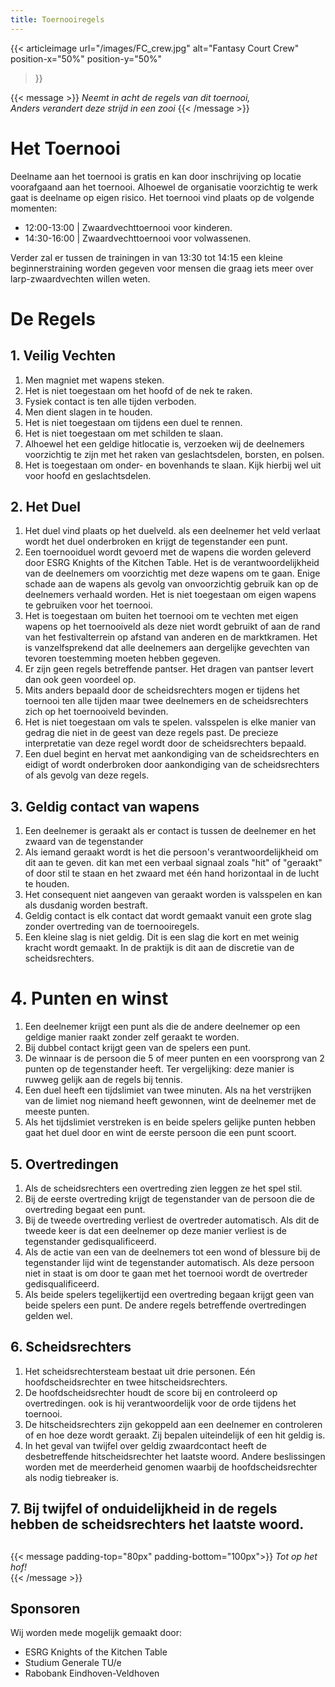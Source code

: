 ```yaml
---
title: Toernooiregels
---
```


{{< articleimage
    url="/images/FC_crew.jpg"
    alt="Fantasy Court Crew"
    position-x="50%"
    position-y="50%"
>}}

{{< message >}}
  _Neemt in acht de regels van dit toernooi,_ \
  _Anders verandert deze strijd in een zooi_
{{< /message >}}

# Het Toernooi
Deelname aan het toernooi is gratis en kan door inschrijving op locatie voorafgaand aan het toernooi. Alhoewel de organisatie voorzichtig te werk gaat is deelname op eigen risico. Het toernooi vind plaats op de volgende momenten:
* 12:00-13:00 | Zwaardvechttoernooi voor kinderen.
* 14:30-16:00 | Zwaardvechttoernooi voor volwassenen.

Verder zal er tussen de trainingen in van 13:30 tot 14:15 een kleine beginnerstraining worden gegeven voor mensen die graag iets meer over larp-zwaardvechten willen weten.

# De Regels
## 1. Veilig Vechten
1. Men magniet met wapens steken.
1. Het is niet toegestaan om het hoofd of de nek te raken.
1. Fysiek contact is ten alle tijden verboden.
1. Men dient slagen in te houden.
1. Het is niet toegestaan om tijdens een duel te rennen.
1. Het is niet toegestaan om met schilden te slaan.
1. Alhoewel het een geldige hitlocatie is, verzoeken wij de deelnemers voorzichtig te zijn met het raken van geslachtsdelen, borsten, en polsen.
1. Het is toegestaan om onder- en bovenhands te slaan. Kijk hierbij wel uit voor hoofd en geslachtsdelen.

## 2. Het Duel
1. Het duel vind plaats op het duelveld. als een deelnemer het veld verlaat wordt het duel onderbroken en krijgt de tegenstander een punt.
1. Een toernooiduel wordt gevoerd met de wapens die worden geleverd door ESRG Knights of the Kitchen Table. Het is de verantwoordelijkheid van de deelnemers om voorzichtig met deze wapens om te gaan. Enige schade aan de wapens als gevolg van onvoorzichtig gebruik kan op de deelnemers verhaald worden. Het is niet toegestaan om eigen wapens te gebruiken voor het toernooi.
1. Het is toegestaan om buiten het toernooi om te vechten met eigen wapens op het toernooiveld als deze niet wordt gebruikt of aan de rand van het festivalterrein op afstand van anderen en de marktkramen. Het is vanzelfsprekend dat alle deelnemers aan dergelijke gevechten van tevoren toestemming moeten hebben gegeven.
1. Er zijn geen regels betreffende pantser. Het dragen van pantser levert dan ook geen voordeel op.
1. Mits anders bepaald door de scheidsrechters mogen er tijdens het toernooi ten alle tijden maar twee deelnemers en de scheidsrechters zich op het toernooiveld bevinden.
1. Het is niet toegestaan om vals te spelen. valsspelen is elke manier van gedrag die niet in de geest van deze regels past. De precieze interpretatie van deze regel wordt door de scheidsrechters bepaald.
1. Een duel begint en hervat met aankondiging van de scheidsrechters en eidigt of wordt onderbroken door aankondiging van de scheidsrechters of als gevolg van deze regels.

## 3. Geldig contact van wapens
1. Een deelnemer is geraakt als er contact is tussen de deelnemer en het zwaard van de tegenstander
1. Als iemand geraakt wordt is het die persoon's verantwoordelijkheid om dit aan te geven. dit kan met een verbaal signaal zoals "hit" of "geraakt" of door stil te staan en het zwaard met één hand horizontaal in de lucht te houden.
1. Het consequent niet aangeven van geraakt worden is valsspelen en kan als dusdanig worden bestraft.
1. Geldig contact is elk contact dat wordt gemaakt vanuit een grote slag zonder overtreding van de toernooiregels.
1. Een kleine slag is niet geldig. Dit is een slag die kort en met weinig kracht wordt gemaakt. In de praktijk is dit aan de discretie van de scheidsrechters.

# 4. Punten en winst</h2>
1. Een deelnemer krijgt een punt als die de andere deelnemer op een geldige manier raakt zonder zelf geraakt te worden.
1. Bij dubbel contact krijgt geen van de spelers een punt.
1. De winnaar is de persoon die 5 of meer punten en een voorsprong van 2 punten op de tegenstander heeft. Ter vergelijking: deze manier is ruwweg gelijk aan de regels bij tennis.
1. Een duel heeft een tijdslimiet van twee minuten. Als na het verstrijken van de limiet nog niemand heeft gewonnen, wint de deelnemer met de meeste punten. 
1. Als het tijdslimiet verstreken is en beide spelers gelijke punten hebben gaat het duel door en wint de eerste persoon die een punt scoort.

## 5. Overtredingen
1. Als de scheidsrechters een overtreding zien leggen ze het spel stil. 
1. Bij de eerste overtreding krijgt de tegenstander van de persoon die de overtreding begaat een punt.
1. Bij de tweede overtreding verliest de overtreder automatisch. Als dit de tweede keer is dat een deelnemer op deze manier verliest is de tegenstander gedisqualificeerd.
1. Als de actie van een van de deelnemers tot een wond of blessure bij de tegenstander lijd wint de tegenstander automatisch. Als deze persoon niet in staat is om door te gaan met het toernooi wordt de overtreder gedisqualificeerd.
1. Als beide spelers tegelijkertijd een overtreding begaan krijgt geen van beide spelers een punt. De andere regels betreffende overtredingen gelden wel.

## 6. Scheidsrechters
1. Het scheidsrechtersteam bestaat uit drie personen. Eén hoofdscheidsrechter en twee hitscheidsrechters.
1. De hoofdscheidsrechter houdt de score bij en controleerd op overtredingen. ook is hij verantwoordelijk voor de orde tijdens het toernooi.
1. De hitscheidsrechters zijn gekoppeld aan een deelnemer en controleren of en hoe deze wordt geraakt. Zij bepalen uiteindelijk of een hit geldig is. 
1. In het geval van twijfel over geldig zwaardcontact heeft de desbetreffende hitscheidsrechter het laatste woord. Andere beslissingen worden met de meerderheid genomen waarbij de hoofdscheidsrechter als nodig tiebreaker is.
				
## 7. Bij twijfel of onduidelijkheid in de regels hebben de scheidsrechters het laatste woord.</h2>
##


{{< message padding-top="80px" padding-bottom="100px">}}
_Tot op het hof!_  
{{< /message >}}

## Sponsoren
Wij worden mede mogelijk gemaakt door:
* ESRG Knights of the Kitchen Table
* Studium Generale TU/e
* Rabobank Eindhoven-Veldhoven
